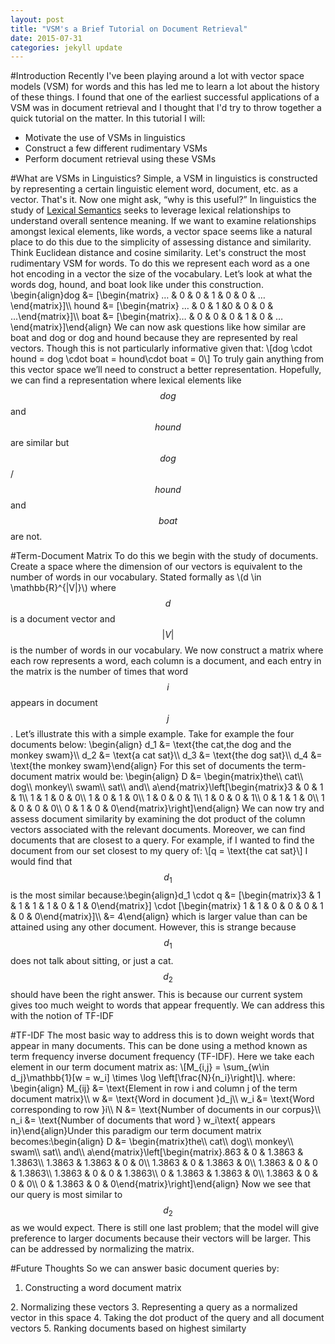 ```yaml
---
layout: post
title: "VSM's a Brief Tutorial on Document Retrieval"
date: 2015-07-31
categories: jekyll update
---
```


<head>
  <script type="text/javascript"
          src="http://cdn.mathjax.org/mathjax/latest/MathJax.js?config=TeX-AMS-MML_HTMLorMML">
  </script>
</head>

#Introduction
Recently I've been playing around a lot with vector space models (VSM) for words and this has led me to learn a lot about the history of these things.  I found that one of the earliest successful applications of a VSM was in document retrieval and I thought that I'd try to throw together a quick tutorial on the matter.  In this tutorial I will:

* Motivate the use of VSMs in linguistics
* Construct a few different rudimentary VSMs
* Perform document retrieval using these VSMs

#What are VSMs in Linguistics?
Simple, a VSM in linguistics is constructed by representing a certain linguistic element word, document, etc. as a vector.  That's it.  Now one might ask, “why is this useful?”  In linguistics the study of <a target = "_blank" href = "https://en.wikipedia.org/wiki/Lexical_semantics">Lexical Semantics</a> seeks to leverage lexical relationships to understand overall sentence meaning. If we want to examine relationships amongst lexical elements, like words, a vector space seems like a natural place to do this due to the simplicity of assessing distance and similarity.  Think Euclidean distance and cosine similarity. Let's construct the most rudimentary VSM for words.  To do this we represent each word as a one hot encoding in a vector the size of the vocabulary.  Let’s look at what the words dog, hound, and boat look like under this construction.
\begin{align}dog &= [\begin{matrix} … & 0 & 0 & 1 & 0 & 0 & …\end{matrix}]\\\ hound &= [\begin{matrix} … & 0 & 1 &0 & 0 & 0 & ...\end{matrix}]\\\ boat &= [\begin{matrix}… & 0 & 0 & 0 & 1 & 0 & …\end{matrix}]\end{align} 
We can now ask questions like how similar are boat and dog or dog and hound because they are represented by real vectors.  Though this is not particularly informative given that:
\\[dog \cdot hound = dog \cdot boat = hound\cdot boat = 0\\]
To truly gain anything from this vector space we’ll need to construct a better representation.  Hopefully, we can find a representation where lexical elements like $$dog$$ and $$hound$$ are similar but $$dog$$/$$hound$$ and $$boat$$ are not.

#Term-Document Matrix
To do this we begin with the study of documents. Create a space where the dimension of our vectors is equivalent to the number of words in our vocabulary.  Stated formally as \\(d \in \mathbb{R}^{|V|}\\) where $$d$$ is a document vector and $$|V|$$ is the number of words in our vocabulary.  We now construct a matrix where each row represents a word, each column is a document, and each entry in the matrix is the number of times that word $$i$$ appears in document $$j$$.  Let’s illustrate this with a simple example.  Take for example the four documents below:
\begin{align} d_1 &= \text{the cat,the dog and the monkey swam}\\\ d_2 &= \text{a cat sat}\\\ d_3 &= \text{the dog sat}\\\ d_4 &= \text{the monkey swam}\end{align} For this set of documents the term-document matrix would be:
\begin{align} D &= \begin{matrix}the\\\ cat\\\ dog\\\ monkey\\\ swam\\\ sat\\\ and\\\ a\end{matrix}\left[\begin{matrix}3 & 0 & 1 & 1\\\ 1 & 1 & 0 & 0\\\ 1 & 0 & 1 & 0\\\ 1 & 0 & 0 & 1\\\ 1 & 0 & 0 & 1\\\ 0 & 1 & 1 & 0\\\ 1 & 0 & 0 & 0\\\ 0 & 1 & 0 & 0\end{matrix}\right]\end{align}
We can now try and assess document similarity by examining the dot product of the column vectors associated with the relevant documents.  Moreover, we can find documents that are closest to a query.  For example, if I wanted to find the document from our set closest to my query of: \\\[q = \text{the cat sat}\\\] I would find that $$d_1$$ is the most similar because:\begin{align}d_1 \cdot q &= [\begin{matrix}3 & 1 & 1 & 1 & 1 & 0 & 1 & 0\end{matrix}] \cdot [\begin{matrix} 1 & 1 & 0 & 0 & 0 & 1 & 0 & 0\end{matrix}]\\\ &= 4\end{align} which is larger value than can be attained using any other document.  However, this is strange because $$d_1$$ does not talk about sitting, or just a cat.  $$d_2$$ should have been the right answer.  This is because our current system gives too much weight to words that appear frequently.  We can address this with the notion of TF-IDF

#TF-IDF
The most basic way to address this is to down weight words that appear in many documents.  This can be done using a method known as term frequency inverse document frequency (TF-IDF).  Here we take each element in our term document matrix as: \\[M_{i,j} = \sum_{w\in d_j}\mathbb{1}[w = w_i] \times \log \left[\frac{N}{n_i}\right]\\].  where: \begin{align} M_{ij} &= \text{Element in row i and column j of the term document matrix}\\\ w &= \text{Word in document }d_j\\\ w_i &= \text{Word corresponding to row }i\\\ N &= \text{Number of documents in our corpus}\\\ n_i &= \text{Number of documents that word } w_i\text{ appears in}\end{align}Under this paradigm our term document matrix becomes:\begin{align} D &= \begin{matrix}the\\\ cat\\\ dog\\\ monkey\\\ swam\\\ sat\\\ and\\\ a\end{matrix}\left[\begin{matrix}.863 & 0 & 1.3863 & 1.3863\\\ 1.3863 & 1.3863 & 0 & 0\\\ 1.3863 & 0 & 1.3863 & 0\\\ 1.3863 & 0 & 0 & 1.3863\\\ 1.3863 & 0 & 0 & 1.3863\\\ 0 & 1.3863 & 1.3863 & 0\\\ 1.3863 & 0 & 0 & 0\\\ 0 & 1.3863 & 0 & 0\end{matrix}\right]\end{align} Now we see that our query is most similar to $$d_2$$ as we would expect.  There is still one last problem; that the model will give preference to larger documents because their vectors will be larger.  This can be addressed by normalizing the matrix.  

#Future Thoughts
So we can answer basic document queries by:
<ol>
  <li>Constructing a word document matrix</li>
</ol>
2. Normalizing these vectors
3. Representing a query as a normalized vector in this space
4. Taking the dot product of the query and all document vectors
5. Ranking documents based on highest similarty










